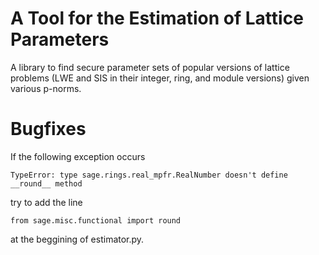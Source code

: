 # A Tool for the Estimation of Lattice Parameters

A library to find secure parameter sets of popular versions of lattice problems (LWE and SIS in their integer, ring, and module versions) given various p-norms. 


# Bugfixes
If the following exception occurs
```
TypeError: type sage.rings.real_mpfr.RealNumber doesn't define __round__ method
```
try to add the line
```
from sage.misc.functional import round
```
at the beggining of estimator.py.